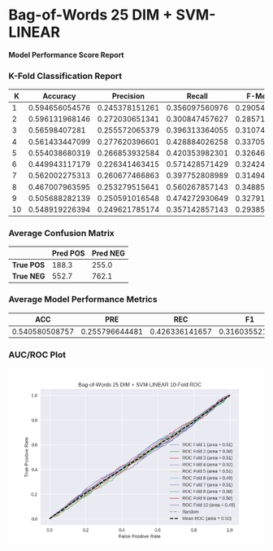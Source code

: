 # Bag-of-Words 25 DIM + SVM-LINEAR
**Model Performance Score Report**

### K-Fold Classification Report
| K | Accuracy | Precision | Recall | F-Measure | AUC | Kappa |
| --- | --- | --- | --- | --- | --- | --- |
| 1 | 0.594656054576 | 0.245378151261 | 0.356097560976 | 0.290547263682 | 0.511629210436 | 0.0201016489634 |
| 2 | 0.596131968146 | 0.272030651341 | 0.300847457627 | 0.285714285714 | 0.502678783246 | 0.00518377535698 |
| 3 | 0.56598407281 | 0.255572065379 | 0.396313364055 | 0.310749774164 | 0.508957286257 | 0.0151166496077 |
| 4 | 0.561433447099 | 0.277620396601 | 0.428884026258 | 0.337059329321 | 0.518438938571 | 0.0313391982963 |
| 5 | 0.554038680319 | 0.266853932584 | 0.420353982301 | 0.3264604811 | 0.510330130507 | 0.0173897669007 |
| 6 | 0.449943117179 | 0.226341463415 | 0.571428571429 | 0.324248777079 | 0.492445054945 | -0.00985387888069 |
| 7 | 0.562002275313 | 0.260677466863 | 0.397752808989 | 0.314946619217 | 0.507711134121 | 0.0131386137603 |
| 8 | 0.467007963595 | 0.253279515641 | 0.560267857143 | 0.348853370396 | 0.49769118048 | -0.00330120244167 |
| 9 | 0.505688282139 | 0.250591016548 | 0.474272930649 | 0.327919566899 | 0.495336312769 | -0.00720742103285 |
| 10 | 0.548919226394 | 0.249621785174 | 0.357142857143 | 0.293855743544 | 0.48721340388 | -0.0224603401615 |

### Average Confusion Matrix
| | Pred POS | Pred NEG |
| --- | --- | --- |
| **True POS** | 188.3 | 255.0 |
| **True NEG** | 552.7 | 762.1 |

### Average Model Performance Metrics
| ACC | PRE | REC | F1 | AUC | KAPP |
| --- | --- | --- | --- | --- | --- |
| 0.540580508757 | 0.255796644481 | 0.426336141657 | 0.316035521112 | 0.503243143521 | 0.00594468103686 |

### AUC/ROC Plot
![ROC Plot](bag-of-words_25_dim_+_svm-linear_auc-plot.png)
